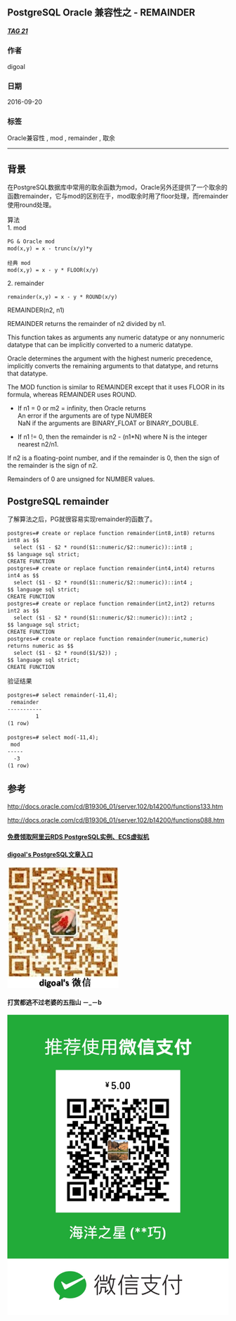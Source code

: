 ## PostgreSQL Oracle 兼容性之 - REMAINDER
##### [TAG 21](../class/21.md)
          
### 作者         
digoal          
          
### 日期        
2016-09-20       
          
### 标签        
Oracle兼容性 , mod , remainder , 取余 
          
----        
          
## 背景  
在PostgreSQL数据库中常用的取余函数为mod，Oracle另外还提供了一个取余的函数remainder，它与mod的区别在于，mod取余时用了floor处理，而remainder使用round处理。  
  
算法  
1\. mod   
```
PG & Oracle mod
mod(x,y) = x - trunc(x/y)*y  

经典 mod
mod(x,y) = x - y * FLOOR(x/y)  
```
  
2\. remainder  
```
remainder(x,y) = x - y * ROUND(x/y)  
```
  
REMAINDER(n2, n1)  
  
REMAINDER returns the remainder of n2 divided by n1.  
  
This function takes as arguments any numeric datatype or any nonnumeric datatype that can be implicitly converted to a numeric datatype.   
  
Oracle determines the argument with the highest numeric precedence, implicitly converts the remaining arguments to that datatype, and returns that datatype.   
  
The MOD function is similar to REMAINDER except that it uses FLOOR in its formula, whereas REMAINDER uses ROUND.   
  
* If n1 = 0 or m2 = infinity, then Oracle returns  
  An error if the arguments are of type NUMBER  
  NaN if the arguments are BINARY_FLOAT or BINARY_DOUBLE.  
  
* If n1 != 0, then the remainder is n2 - (n1*N) where N is the integer nearest n2/n1.  
  
If n2 is a floating-point number, and if the remainder is 0, then the sign of the remainder is the sign of n2.   
  
Remainders of 0 are unsigned for NUMBER values.  
  
## PostgreSQL remainder
了解算法之后，PG就很容易实现remainder的函数了。  
  
```
postgres=# create or replace function remainder(int8,int8) returns int8 as $$
  select ($1 - $2 * round($1::numeric/$2::numeric))::int8 ;
$$ language sql strict;
CREATE FUNCTION
postgres=# create or replace function remainder(int4,int4) returns int4 as $$
  select ($1 - $2 * round($1::numeric/$2::numeric))::int4 ;
$$ language sql strict;
CREATE FUNCTION
postgres=# create or replace function remainder(int2,int2) returns int2 as $$
  select ($1 - $2 * round($1::numeric/$2::numeric))::int2 ;
$$ language sql strict;
CREATE FUNCTION
postgres=# create or replace function remainder(numeric,numeric) returns numeric as $$
  select ($1 - $2 * round($1/$2)) ;                        
$$ language sql strict;
CREATE FUNCTION
```
  
验证结果  
```
postgres=# select remainder(-11,4);
 remainder 
-----------
         1
(1 row)

postgres=# select mod(-11,4);
 mod 
-----
  -3
(1 row)
```
  
## 参考  
  
http://docs.oracle.com/cd/B19306_01/server.102/b14200/functions133.htm  
  
http://docs.oracle.com/cd/B19306_01/server.102/b14200/functions088.htm
    
  


  
  
  
  
  
  
  
  
  
  
  
  
  
#### [免费领取阿里云RDS PostgreSQL实例、ECS虚拟机](https://free.aliyun.com/ "57258f76c37864c6e6d23383d05714ea")
  
  
#### [digoal's PostgreSQL文章入口](https://github.com/digoal/blog/blob/master/README.md "22709685feb7cab07d30f30387f0a9ae")
  
  
![digoal's weixin](../pic/digoal_weixin.jpg "f7ad92eeba24523fd47a6e1a0e691b59")
  
  
  
  
  
  
#### 打赏都逃不过老婆的五指山 －_－b  
![wife's weixin ds](../pic/wife_weixin_ds.jpg "acd5cce1a143ef1d6931b1956457bc9f")
  
